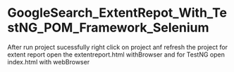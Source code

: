 # GoogleSearch_ExtentRepot_With_TestNG_POM_Framework_Selenium
After run project sucessfully right click on project anf refresh the project 
for extent report open the extentreport.html withBrowser
and for TestNG open index.html with webBrowser
